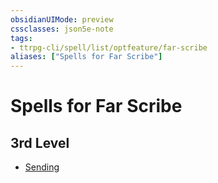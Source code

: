 ```yaml
---
obsidianUIMode: preview
cssclasses: json5e-note
tags:
- ttrpg-cli/spell/list/optfeature/far-scribe
aliases: ["Spells for Far Scribe"]
---
```

# Spells for Far Scribe

## 3rd Level

- [Sending](3-Mechanics/CLI/spells/sending.md "PHB")